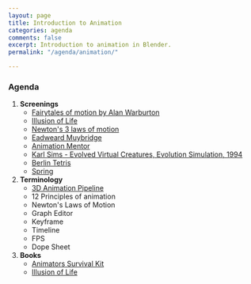 ```yaml
---
layout: page
title: Introduction to Animation
categories: agenda
comments: false
excerpt: Introduction to animation in Blender.
permalink: "/agenda/animation/"

---
```

### Agenda

1. **Screenings**
   * [Fairytales of motion by Alan Warburton](https://www.youtube.com/watch?v=Hk6SXggQ_QQ)
   * [Illusion of Life](https://vimeo.com/93206523)
   * [Newton's 3 laws of motion](https://vimeo.com/159043081)
   * [Eadweard Muybridge](https://en.wikipedia.org/wiki/Eadweard_Muybridge)
   * [Animation Mentor](https://www.youtube.com/watch?v=CtRBOI0PVgI)
   * [Karl Sims - Evolved Virtual Creatures, Evolution Simulation, 1994](https://www.youtube.com/watch?v=JBgG_VSP7f8)
   * [Berlin Tetris](https://vimeo.com/6736261)
   * [Spring](https://cloud.blender.org/p/spring/)
2. **Terminology**
   * [3D Animation Pipeline](https://animeight.com/2018/02/21/3d-production-pipeline/)
   * 12 Principles of animation
   * Newton's Laws of Motion
   * Graph Editor
   * Keyframe
   * Timeline
   * FPS
   * Dope Sheet
3. **Books**
   * [Animators Survival Kit](https://www.amazon.com/Animators-Survival-Kit-Principles-Classical/dp/086547897X)
   * [Illusion of Life](https://www.amazon.com/Illusion-Life-Disney-Animation/dp/0786860707/)